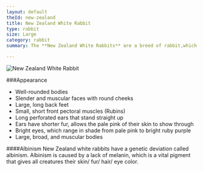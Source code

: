 ```yaml
---
layout: default
theId: new-zealand
title: New Zealand White Rabbit
type: rabbit
size: Large
category: rabbit
summary: The **New Zealand White Rabbits** are a breed of rabbit,which are from New Zealand.

---
```


<img src="http://upload.wikimedia.org/wikipedia/en/2/24/NewZealandWhiteRabbit.jpg" alt="New Zealand White Rabbit">

###Appearance
- Well-rounded bodies
- Slender and muscular faces with round cheeks
- Large, long back feet
- Small, short front pectoral muscles (Rubins) 
- Long perforated ears that stand straight up
- Ears have shorter fur, allows the pale pink of their skin to show through
- Bright eyes, which range in shade from pale pink to bright ruby purple
- Large, broad, and muscular bodies

####Albinism
New Zealand white rabbits have a genetic deviation called albinism. Albinism is caused by a lack of melanin, which is a vital pigment that gives all creatures their skin/ fur/ hair/ eye color.
